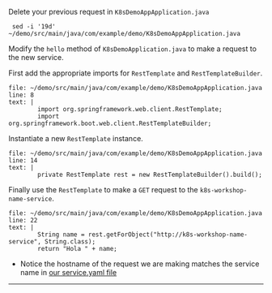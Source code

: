 Delete your previous request in `K8sDemoAppApplication.java`

```execute-1
 sed -i '19d' ~/demo/src/main/java/com/example/demo/K8sDemoAppApplication.java
```


Modify the `hello` method of `K8sDemoApplication.java` to make a request to the new service.

First add the appropriate imports for `RestTemplate` and `RestTemplateBuilder`.
```editor:insert-lines-before-line
file: ~/demo/src/main/java/com/example/demo/K8sDemoAppApplication.java
line: 8
text: |
		import org.springframework.web.client.RestTemplate;
		import org.springframework.boot.web.client.RestTemplateBuilder;

```

Instantiate a new `RestTemplate` instance.


```editor:insert-lines-before-line
file: ~/demo/src/main/java/com/example/demo/K8sDemoAppApplication.java
line: 14
text: |
		private RestTemplate rest = new RestTemplateBuilder().build();

```

Finally use the `RestTemplate` to make a `GET` request to the `k8s-workshop-name-service`.

```editor:insert-lines-before-line
file: ~/demo/src/main/java/com/example/demo/K8sDemoAppApplication.java
line: 22
text: |
		String name = rest.getForObject("http://k8s-workshop-name-service", String.class);
		return "Hola " + name;

```




*   Notice the hostname of the request we are making matches the service name in [our service.yaml file](https://github.com/ryanjbaxter/k8s-spring-workshop/blob/master/name-service/kustomize/base/service.yaml#L7)



---

